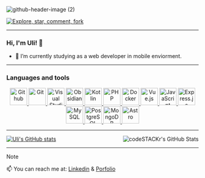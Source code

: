 ![github-header-image (2)](https://github.com/ulisescastell/ulisescastell/assets/149115239/b23e5359-f412-485e-830d-69be6d575b33)

[![Explore, star, comment, fork](https://readme-typing-svg.demolab.com?font=Ubuntu+mono&weight=300&size=18&color=FFF&multiline=false&random=true&width=435&lines=Feel+free+to+explore%2C+star%2C+clone;fork+and+comment+my+repos+%26+gists)](https://git.io/typing-svg)

---

### Hi, I'm Uli! 👋

- 🔭 I’m currently studying as a web developer in mobile enviorment.

---

### Languages and tools

<div align="center">
  <a href="https://github.com" target="_blank">
    <img alt="Github" title="Github" width=45px src="https://cdn.simpleicons.org/github/_/white" />
  </a>
  <a href="https://git-scm.com" target="_blank">
    <img alt="Git" title="Git" width=45px src="https://cdn.jsdelivr.net/gh/devicons/devicon/icons/git/git-original.svg" />
  </a>
  <a href="https://code.visualstudio.com/" target="_blank">
    <img alt="Visual Studio Code" title="Visual Studio Code" width=45px src="https://cdn.jsdelivr.net/gh/devicons/devicon/icons/vscode/vscode-original.svg" />
  </a>
  <a href="https://obsidian.md/" target="_blank">
    <img alt="Obsidian" title="Obsidian" width=45px src="https://cdn.simpleicons.org/obsidian/7C3AED" />
  </a>
  <a href="https://kotlinlang.org/" target="_blank">
    <img alt="Kotlin" title="Kotlin" width=45px src="https://cdn.jsdelivr.net/gh/devicons/devicon/icons/kotlin/kotlin-original.svg" />
  </a>
  <a href="https://www.php.net/" target="_blank">
    <img alt="PHP" title="PHP" width=45px src="https://cdn.jsdelivr.net/gh/devicons/devicon/icons/php/php-original.svg" />
  </a>
  <a href="https://www.docker.com/" target="_blank">
    <img alt="Docker" title="Docker" width=45px src="https://cdn.jsdelivr.net/gh/devicons/devicon/icons/docker/docker-original.svg" />
  </a>
  <a href="https://vuejs.org/" target="_blank">
    <img alt="Vue.js" title="Vue.js" width=45px src="https://cdn.jsdelivr.net/gh/devicons/devicon/icons/vuejs/vuejs-original.svg" />
  </a>
  <a href="https://www.javascript.com/" target="_blank">
    <img alt="JavaScript" title="JavaScript" width=45px src="https://cdn.jsdelivr.net/gh/devicons/devicon/icons/javascript/javascript-original.svg" />
  </a>
  <a href="https://expressjs.com/" target="_blank">
    <img alt="Express.js" title="Express.js" width=45px src="https://cdn.jsdelivr.net/gh/devicons/devicon/icons/express/express-original.svg" />
  </a>
  <a href="https://www.mysql.com/" target="_blank">
    <img alt="MySQL" title="MySQL" width=45px src="https://cdn.jsdelivr.net/gh/devicons/devicon/icons/mysql/mysql-original.svg" />
  </a>
  <a href="https://www.postgresql.org/" target="_blank">
    <img alt="PostgreSQL" title="PostgreSQL" width=45px src="https://cdn.jsdelivr.net/gh/devicons/devicon/icons/postgresql/postgresql-original.svg" />
  </a>
  <a href="https://www.mongodb.com/" target="_blank">
    <img alt="MongoDB" title="MongoDB" width=45px src="https://cdn.jsdelivr.net/gh/devicons/devicon/icons/mongodb/mongodb-original.svg" />
  </a>
<a href="https://astro.build/" target="_blank">
  <img alt="Astro" title="Astro" width=45px src="https://cdn.simpleicons.org/astro/FF5A03" />
</a>
</div>

  
---
[![Uli's GitHub stats](https://github-readme-stats.vercel.app/api?username=ulisescastell)](https://github.com/anuraghazra/github-readme-stats) <img align="right" alt="codeSTACKr's GitHub Stats" src="https://github-readme-stats.vercel.app/api/top-langs/?username=ulisescastell&layout=compact" />

---

>[!NOTE]
>📫 You can reach me at: [Linkedin](https://es.linkedin.com/in/ulises-castell "Linkedin Profile") & [Porfolio](https://ulisescastell.com)




